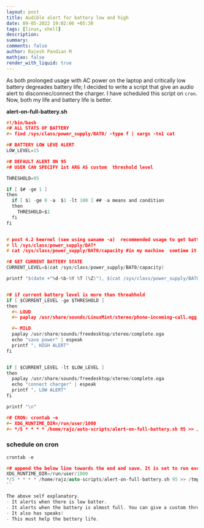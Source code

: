 ```yaml
---
layout: post
title: Audible alert for battery low and high
date: 09-05-2022 19:02:06 +05:30
tags: [linux, shell]
description:
summary:
comments: false
author: Rajesh Pandian M
mathjax: false
render_with_liquid: true
---
```


As both prolonged usage with AC power on the laptop and critically low battery degreades battery life;
I decided to write a script that give an audio alert to disconnec/connect the charger.
I have scheduled this script on `cron`. Now, both my life and battery life is better.

**alert-on-full-battery.sh**
```c
#!/bin/bash
## ALL STATS OF BATTERY
#~ find /sys/class/power_supply/BAT0/ -type f | xargs -tn1 cat

## BATTERY LOW LEVE ALERT
LOW_LEVEL=15

## DEFAULT ALERT ON 95
## USER CAN SPECIFY 1st ARG AS custom  threshold level

THRESHOLD=95

if [ $# -ge 1 ]
then
  if [ $1 -ge 0 -a  $1 -lt 100 ] ## -a means and condition
  then
    THRESHOLD=$1
  fi
fi


# post 4.2 keernel (see using uaname -a)  recommended usage to get batter percent /sys/class/power_supply/BAT0
# ll /sys/class/power_supply/BAT*
# cat /sys/class/power_supply/BAT0/capacity #in my machine  somtime it might in BAT1 !? :|

## GET CURRENT BATTERY STATE
CURRENT_LEVEL=$(cat /sys/class/power_supply/BAT0/capacity)

printf "$(date +"%d-%b-%Y %T (%Z)"), $(cat /sys/class/power_supply/BAT0/status), current battery level: $CURRENT_LEVEL, threshold: $THRESHOLD"


## if current battery level is more than threahhold
if [ $CURRENT_LEVEL -ge $THRESHOLD ]
then
  #~ LOUD
  #~ paplay /usr/share/sounds/LinuxMint/stereo/phone-incoming-call.ogg

  #~ MILD
  paplay /usr/share/sounds/freedesktop/stereo/complete.oga
  echo "save power" | espeak
  printf ", HIGH ALERT"
fi


if [ $CURRENT_LEVEL -lt $LOW_LEVEL ]
then
  paplay /usr/share/sounds/freedesktop/stereo/complete.oga
  echo "connect charger" | espeak
  printf ", LOW ALERT"
fi

printf "\n"

## CRON: crontab -e
#~ XDG_RUNTIME_DIR=/run/user/1000
#~ */5 * * * * /home/rajz/auto-scripts/alert-on-full-battery.sh 95 >> /tmp/alert-on-full-battery.log

```


### schedule on cron

```c
crontab -e

## append the below line towards the end and save. It is set to run every 5 mins.
XDG_RUNTIME_DIR=/run/user/1000
*/5 * * * * /home/rajz/auto-scripts/alert-on-full-battery.sh 95 >> /tmp/alert-on-full-battery.log
``

The above self explanatory.
- It alerts when there is low batter.
- It alerts when the battery is almost full. You can give a custom threshold. Default is 95.
- It also has speaks!
- This must help the bettery life.

